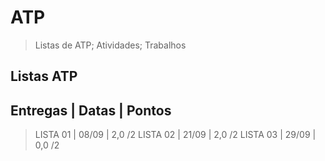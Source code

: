 # ATP
> Listas de ATP;
> Atividades;
> Trabalhos

Listas ATP
----------------------------------------
Entregas          | Datas     | Pontos
----------------------------------------
> LISTA 01        | 08/09     | 2,0 /2
> LISTA 02        | 21/09     | 2,0 /2
> LISTA 03        | 29/09     | 0,0 /2
